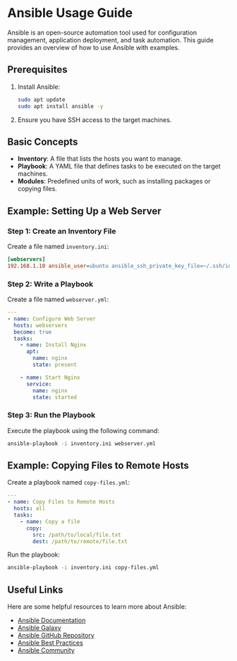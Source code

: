 # Ansible Usage Guide

Ansible is an open-source automation tool used for configuration
 management, application deployment, and task automation.
This guide provides an overview of how to use Ansible with examples.

## Prerequisites

1. Install Ansible:

   ```bash
   sudo apt update
   sudo apt install ansible -y
   ```

2. Ensure you have SSH access to the target machines.

## Basic Concepts

- **Inventory**: A file that lists the hosts you want to manage.
- **Playbook**: A YAML file that defines tasks to be executed on the target machines.
- **Modules**: Predefined units of work, such as installing packages or copying files.

## Example: Setting Up a Web Server

### Step 1: Create an Inventory File

Create a file named `inventory.ini`:

```ini
[webservers]
192.168.1.10 ansible_user=ubuntu ansible_ssh_private_key_file=~/.ssh/id_rsa
```

### Step 2: Write a Playbook

Create a file named `webserver.yml`:

```yaml
---
- name: Configure Web Server
  hosts: webservers
  become: true
  tasks:
    - name: Install Nginx
      apt:
        name: nginx
        state: present

    - name: Start Nginx
      service:
        name: nginx
        state: started
```

### Step 3: Run the Playbook

Execute the playbook using the following command:

```bash
ansible-playbook -i inventory.ini webserver.yml
```

## Example: Copying Files to Remote Hosts

Create a playbook named `copy-files.yml`:

```yaml
---
- name: Copy Files to Remote Hosts
  hosts: all
  tasks:
    - name: Copy a file
      copy:
        src: /path/to/local/file.txt
        dest: /path/to/remote/file.txt
```

Run the playbook:

```bash
ansible-playbook -i inventory.ini copy-files.yml
```

## Useful Links

Here are some helpful resources to learn more about Ansible:

- [Ansible Documentation](https://docs.ansible.com/)
- [Ansible Galaxy](https://galaxy.ansible.com/)
- [Ansible GitHub Repository](https://github.com/ansible/ansible)
- [Ansible Best Practices](https://docs.ansible.com/ansible/latest/user_guide/playbooks_best_practices.html)
- [Ansible Community](https://www.ansible.com/community)
